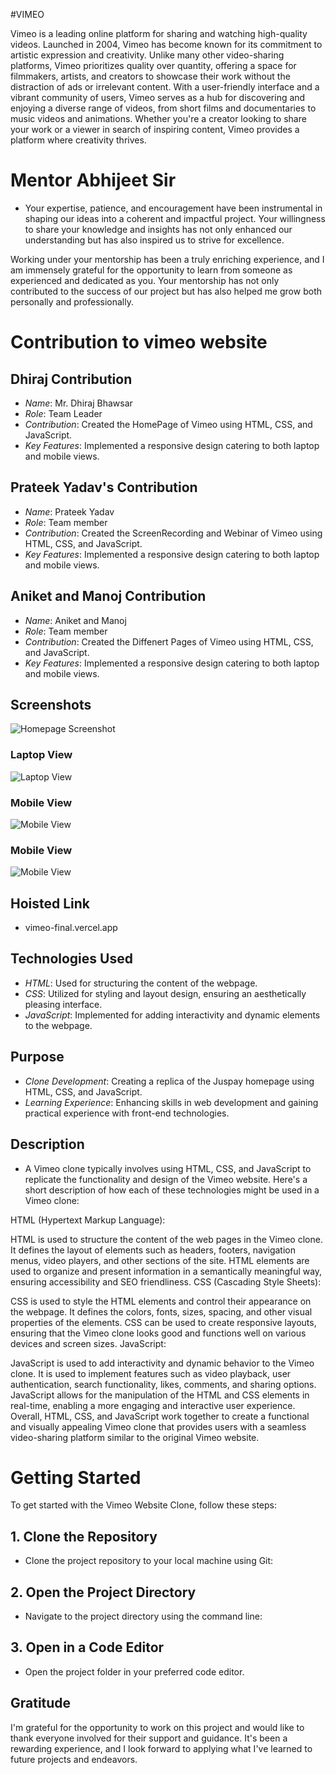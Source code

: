 
#VIMEO

Vimeo is a leading online platform for sharing and watching high-quality videos. Launched in 2004, Vimeo has become known for its commitment to artistic expression and creativity. Unlike many other video-sharing platforms, Vimeo prioritizes quality over quantity, offering a space for filmmakers, artists, and creators to showcase their work without the distraction of ads or irrelevant content. With a user-friendly interface and a vibrant community of users, Vimeo serves as a hub for discovering and enjoying a diverse range of videos, from short films and documentaries to music videos and animations. Whether you're a creator looking to share your work or a viewer in search of inspiring content, Vimeo provides a platform where creativity thrives.



# Mentor Abhijeet Sir 
- Your expertise, patience, and encouragement have been instrumental in shaping our ideas into a coherent and impactful project. Your willingness to share your knowledge and insights has not only enhanced our understanding but has also inspired us to strive for excellence.

Working under your mentorship has been a truly enriching experience, and I am immensely grateful for the opportunity to learn from someone as experienced and dedicated as you. Your mentorship has not only contributed to the success of our project but has also helped me grow both personally and professionally.


# Contribution to vimeo website

## Dhiraj Contribution
- *Name*: Mr. Dhiraj Bhawsar
- *Role*: Team Leader
- *Contribution*: Created the HomePage of Vimeo using HTML, CSS, and JavaScript.
- *Key Features*: Implemented a responsive design catering to both laptop and mobile views.

## Prateek Yadav's Contribution
- *Name*: Prateek Yadav
- *Role*: Team member
- *Contribution*: Created the ScreenRecording and Webinar of Vimeo using HTML, CSS, and JavaScript.
- *Key Features*: Implemented a responsive design catering to both laptop and mobile views.

## Aniket and Manoj Contribution
- *Name*: Aniket and Manoj
- *Role*: Team member
- *Contribution*: Created the Diffenert Pages of Vimeo using HTML, CSS, and JavaScript.
- *Key Features*: Implemented a responsive design catering to both laptop and mobile views.


## Screenshots
![Homepage Screenshot](/assests/HomePageAdded.png)

### Laptop View
![Laptop View](/assests/Manoj.png)

### Mobile View
![Mobile View](/assests/MobileView.png)

### Mobile View
![Mobile View](/assests/Screenshot%202024-02-08%20102913.png)


## Hoisted Link
- <a name="Hoisted Link">vimeo-final.vercel.app</a>

## Technologies Used
- *HTML*: Used for structuring the content of the webpage.
- *CSS*: Utilized for styling and layout design, ensuring an aesthetically pleasing interface.
- *JavaScript*: Implemented for adding interactivity and dynamic elements to the webpage.

## Purpose
- *Clone Development*: Creating a replica of the Juspay homepage using HTML, CSS, and JavaScript.
- *Learning Experience*: Enhancing skills in web development and gaining practical experience with front-end technologies.

## Description
- A Vimeo clone typically involves using HTML, CSS, and JavaScript to replicate the functionality and design of the Vimeo website. Here's a short description of how each of these technologies might be used in a Vimeo clone:

HTML (Hypertext Markup Language):

HTML is used to structure the content of the web pages in the Vimeo clone.
It defines the layout of elements such as headers, footers, navigation menus, video players, and other sections of the site.
HTML elements are used to organize and present information in a semantically meaningful way, ensuring accessibility and SEO friendliness.
CSS (Cascading Style Sheets):

CSS is used to style the HTML elements and control their appearance on the webpage.
It defines the colors, fonts, sizes, spacing, and other visual properties of the elements.
CSS can be used to create responsive layouts, ensuring that the Vimeo clone looks good and functions well on various devices and screen sizes.
JavaScript:

JavaScript is used to add interactivity and dynamic behavior to the Vimeo clone.
It is used to implement features such as video playback, user authentication, search functionality, likes, comments, and sharing options.
JavaScript allows for the manipulation of the HTML and CSS elements in real-time, enabling a more engaging and interactive user experience.
Overall, HTML, CSS, and JavaScript work together to create a functional and visually appealing Vimeo clone that provides users with a seamless video-sharing platform similar to the original Vimeo website.

# Getting Started

To get started with the Vimeo Website Clone, follow these steps:

## 1. Clone the Repository
- Clone the project repository to your local machine using Git:

## 2. Open the Project Directory
- Navigate to the project directory using the command line:


## 3. Open in a Code Editor
- Open the project folder in your preferred code editor.



## Gratitude
I'm grateful for the opportunity to work on this project and would like to thank everyone involved for their support and guidance. It's been a rewarding experience, and I look forward to applying what I've learned to future projects and endeavors.
